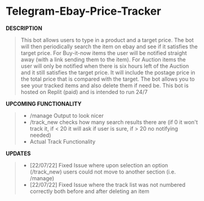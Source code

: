 # Telegram-Ebay-Price-Tracker

**DESCRIPTION**
> This bot allows users to type in a product and a target price. The bot will then periodically search the item on ebay and see if it satisfies the target price. For Buy-it-now items the user will be notified straight away (with a link sending them to the item). For Auction items the user will only be notified when there is six hours left of the Auction and it still satisfies the target price. It will include the postage price in the total price that is compared with the target. The bot allows you to see your tracked items and also delete them if need be. This bot is hosted on Replit (paid) and is intended to run 24/7

**UPCOMING FUNCTIONALITY**
> - /manage Output to look nicer
> - /track_new checks how many search results there are (if 0 it won't track it, if < 20 it will ask if user is sure, if > 20 no notifying needed)
> - Actual Track Functionality

**UPDATES**
> - [22/07/22] Fixed Issue where upon selection an option (/track_new) users could not move to another section (i.e. /manage)
> - [22/07/22] Fixed Issue where the track list was not numbered correctly both before and after deleting an item
